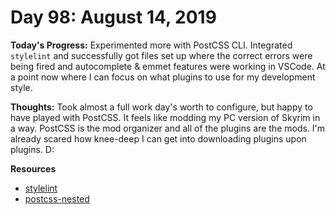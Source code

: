 # Day 98: August 14, 2019

**Today's Progress:** Experimented more with PostCSS CLI. Integrated `stylelint` and successfully got files set up where the correct errors were being fired and autocomplete & emmet features were working in VSCode. At a point now where I can focus on what plugins to use for my development style.

**Thoughts:** Took almost a full work day's worth to configure, but happy to have played with PostCSS.  It feels like modding my PC version of Skyrim in a way. PostCSS is the mod organizer and all of the plugins are the mods. I'm already scared how knee-deep I can get into downloading plugins upon plugins. D:

**Resources**
* [stylelint](https://stylelint.io/)
* [postcss-nested](https://github.com/postcss/postcss-nested)
